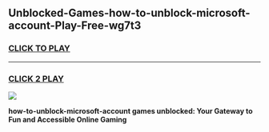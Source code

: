 
## Unblocked-Games-how-to-unblock-microsoft-account-Play-Free-wg7t3
<h3>
<a href="https://premium76.site?title=how-to-unblock-microsoft-account&ref=21A">CLICK TO PLAY</a></h3>
<hr>

<h3>
<a href="https://premium76.site?title=how-to-unblock-microsoft-account&ref=21A">CLICK 2 PLAY</a>
  
</h3>

<a href="https://premium76.site?title=how-to-unblock-microsoft-account&ref=21A"><img src="https://clearcache.store/games.png"></a>


**how-to-unblock-microsoft-account games unblocked: Your Gateway to Fun and Accessible Online Gaming**
